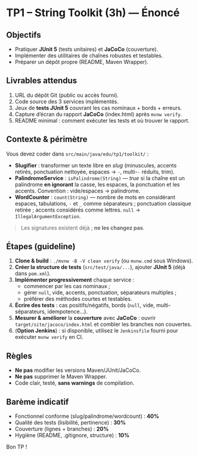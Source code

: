 # TP1 – String Toolkit (3h) — Énoncé

## Objectifs
- Pratiquer **JUnit 5** (tests unitaires) et **JaCoCo** (couverture).
- Implémenter des utilitaires de chaînes robustes et testables.
- Préparer un dépôt propre (README, Maven Wrapper).

## Livrables attendus
1. URL du dépôt Git (public ou accès fourni).
2. Code source des 3 services implémentés.
3. Jeux de **tests JUnit 5** couvrant les cas nominaux + bords + erreurs.
4. Capture d’écran du rapport **JaCoCo** (index.html) après `mvnw verify`.
5. README minimal : comment exécuter les tests et où trouver le rapport.

## Contexte & périmètre
Vous devez coder dans `src/main/java/edu/tp1/toolkit/` :
- **Slugifier** : transformer un texte libre en *slug* (minuscules, accents retirés, ponctuation nettoyée, espaces → `-`, multi-`-` réduits, trim).
- **PalindromeService** : `isPalindrome(String)` — *true* si la chaîne est un palindrome **en ignorant** la casse, les espaces, la ponctuation et les accents. Convention : vide/espaces → palindrome.
- **WordCounter** : `count(String)` — nombre de mots en considérant espaces, tabulations, `-` et `_` comme séparateurs ; ponctuation classique retirée ; accents considérés comme lettres. `null` → `IllegalArgumentException`.

> Les signatures existent déjà ; **ne les changez pas**.

## Étapes (guideline)
1. **Clone & build** : `./mvnw -B -V clean verify` (ou `mvnw.cmd` sous Windows).
2. **Créer la structure de tests** (`src/test/java/...`), ajouter **JUnit 5** (déjà dans `pom.xml`).
3. **Implémenter progressivement** chaque service :
   - commencer par les cas nominaux ;
   - gérer `null`, vide, accents, ponctuation, séparateurs multiples ;
   - préférer des méthodes courtes et testables.
4. **Écrire des tests** : cas positifs/négatifs, bords (`null`, vide, multi-séparateurs, idempotence…).
5. **Mesurer & améliorer** la **couverture** avec **JaCoCo** : ouvrir `target/site/jacoco/index.html` et combler les branches non couvertes.
6. (**Option Jenkins**) : si disponible, utilisez le `Jenkinsfile` fourni pour exécuter `mvnw verify` en CI.

## Règles
- **Ne pas** modifier les versions Maven/JUnit/JaCoCo.
- **Ne pas** supprimer le Maven Wrapper.
- Code clair, testé, **sans warnings** de compilation.

## Barème indicatif
- Fonctionnel conforme (slug/palindrome/wordcount) : **40%**
- Qualité des tests (lisibilité, pertinence) : **30%**
- Couverture (lignes + branches) : **20%**
- Hygiène (README, .gitignore, structure) : **10%**

Bon TP !
